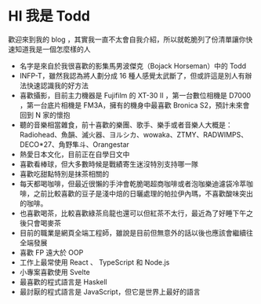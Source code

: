 # HI 我是 Todd

歡迎來到我的 blog ，其實我一直不太會自我介紹，所以就乾脆列了份清單讓你快速知道我是一個怎麼樣的人

- 名字是來自於我很喜歡的影集馬男波傑克（Bojack Horseman）中的 Todd
- INFP-T，雖然我認為將人劃分成 16 種人感覺太武斷了，但或許這是別人有辦法快速認識我的好方法
- 喜歡攝影，目前主力機器是 Fujifilm 的 XT-30 II ，第一台數位相機是 D7000 ，第一台底片相機是 FM3A，擁有的機身中最喜歡 Bronica S2，預計未來會回到 N 家的懷抱
- 聽的音樂相當雜食，前十喜歡的樂團、歌手、樂手或者音樂人大概是：Radiohead、魚韻、滅火器、ヨルシカ、wowaka、ZTMY、RADWIMPS、DECO\*27、角野隼斗、Orangestar
- 熱愛日本文化，目前正在自學日文中
- 喜歡看棒球，但大多數時候是戰績寄生迷沒特別支持哪一隊
- 喜歡吃甜點特別是抹茶相關的
- 每天都喝咖啡，但最近很懶的手沖會乾脆喝超商咖啡或者泡咖樂迪濾袋冷萃咖啡，之前比較喜歡的豆子是淺中焙的日曬處理的帕拉伊內瑪，不喜歡酸味突出的咖啡。
- 也喜歡喝茶，比較喜歡綠茶烏龍也還可以但紅茶不太行，最近為了好睡下午之後只會喝麥茶
- 目前的職業是網頁全端工程師，雖說是目前但無意外的話以後也應該會繼續往全端發展
- 喜歡 FP 遠大於 OOP
- 工作上最常使用 React 、 TypeScript 和 Node.js
- 小專案喜歡使用 Svelte
- 最喜歡的程式語言是 Haskell
- 最討厭的程式語言是 JavaScript，但它是世界上最好的語言
